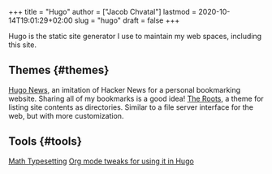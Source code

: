 +++
title = "Hugo"
author = ["Jacob Chvatal"]
lastmod = 2020-10-14T19:01:29+02:00
slug = "hugo"
draft = false
+++

Hugo is the static site generator I use to maintain my web spaces, including this site.


## Themes {#themes}

[Hugo News](https://themes.gohugo.io/hugonews/), an imitation of Hacker News for a personal bookmarking website. Sharing all of my bookmarks is a good idea!
[The Roots](https://themes.gohugo.io/the-roots-home/), a theme for listing site contents as directories. Similar to a file server interface for the web, but with more customization.


## Tools {#tools}

[Math Typesetting](https://themes.gohugo.io//theme/hugo-theme-codex/blog/math-typesetting/)
[Org mode tweaks for using it in Hugo](https://willschenk.com/articles/2019/using%5Forg%5Fmode%5Fin%5Fhugo/)
